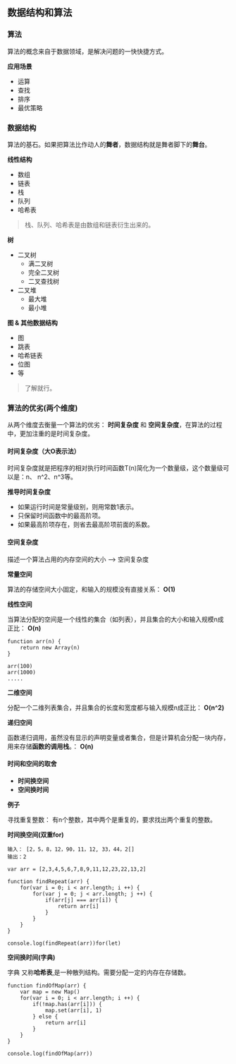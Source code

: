 ## 数据结构和算法

### 算法
算法的概念来自于数据领域，是解决问题的一快快捷方式。

**应用场景**
* 运算
* 查找
* 排序
* 最优策略

### 数据结构
算法的基石。如果把算法比作动人的**舞者**，数据结构就是舞者脚下的**舞台**。

**线性结构**
* 数组
* 链表
* 栈
* 队列
* 哈希表
> 栈、队列、哈希表是由数组和链表衍生出来的。

**树**
* 二叉树
    * 满二叉树
    * 完全二叉树
    * 二叉查找树
* 二叉堆
    * 最大堆
    * 最小堆

**图 & 其他数据结构**
* 图
* 跳表
* 哈希链表
* 位图
* 等
> 了解就行。


### 算法的优劣(两个维度)
从两个维度去衡量一个算法的优劣： **时间复杂度** 和 **空间复杂度**，在算法的过程中，更加注重的是时间复杂度。

#### 时间复杂度（大O表示法）
时间复杂度就是把程序的相对执行时间函数T(n)简化为一个数量级，这个数量级可以是：n、 n^2、n^3等。

**推导时间复杂度**
* 如果运行时间是常量级别，则用常数1表示。
* 只保留时间函数中的最高阶项。
* 如果最高阶项存在，则省去最高阶项前面的系数。

#### 空间复杂度
描述一个算法占用的内存空间的大小  -->  空间复杂度

**常量空间**

算法的存储空间大小固定，和输入的规模没有直接关系： **O(1)**

**线性空间**

当算法分配的空间是一个线性的集合（如列表），并且集合的大小和输入规模n成正比： **O(n)**
```
function arr(n) {
    return new Array(n)
}

arr(100)
arr(1000)
.....
```

**二维空间**

分配一个二维列表集合，并且集合的长度和宽度都与输入规模n成正比： **O(n^2)**

**递归空间**

函数递归调用，虽然没有显示的声明变量或者集合，但是计算机会分配一块内存，用来存储**函数的调用栈**。：  **O(n)**


#### 时间和空间的取舍
* **时间换空间**
* **空间换时间**

**例子**

寻找重复整数： 有n个整数，其中两个是重复的，要求找出两个重复的整数。

**时间换空间(双重for)**
```
输入： [2，5，8，12，90，11，12, 33，44，2[]
输出：2

var arr = [2,3,4,5,6,7,8,9,11,12,23,22,13,2]

function findRepeat(arr) {
    for(var i = 0; i < arr.length; i ++) {
        for(var j = 0; j < arr.length; j ++) {
            if(arr[j] === arr[i]) {
                return arr[i]
            }
        }
    }
}

console.log(findRepeat(arr))for(let)
```

**空间换时间(字典)**

字典 又称**哈希表**,是一种散列结构。需要分配一定的内存在存储数。
```
function findOfMap(arr) {
    var map = new Map()
    for(var i = 0; i < arr.length; i ++) {
        if(!map.has(arr[i])) {
            map.set(arr[i], 1)
        } else {
            return arr[i]
        }
    } 
}

console.log(findOfMap(arr))
```


